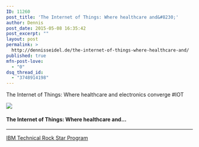 ```yaml
---
ID: 11260
post_title: 'The Internet of Things: Where healthcare and&#8230;'
author: Dennis
post_date: 2015-05-08 16:35:42
post_excerpt: ""
layout: post
permalink: >
  http://dennisseidel.de/the-internet-of-things-where-healthcare-and/
published: true
mfn-post-love:
  - "0"
dsq_thread_id:
  - "3748914198"
---
```

<p>The Internet of Things: Where healthcare and electronics converge #IOT</p>

<p><a href='http://bit.ly/1GTHlrU' target='_blank'><img src='https://d3utlhu53nfcwz.cloudfront.net/220601/cdnImage/article/c03dde50-7785-4f6f-9d2e-4e169eea5881/?size=Box320'></a></p>

<h4><a href='http://bit.ly/1GTHlrU' style='text-decoration: none' target='_blank'>The Internet of Things: Where healthcare and...</a></h4>

<hr />

<p><a href='http://trs.voicestorm.com' target='_blank'>IBM Technical Rock Star Program</a></p>